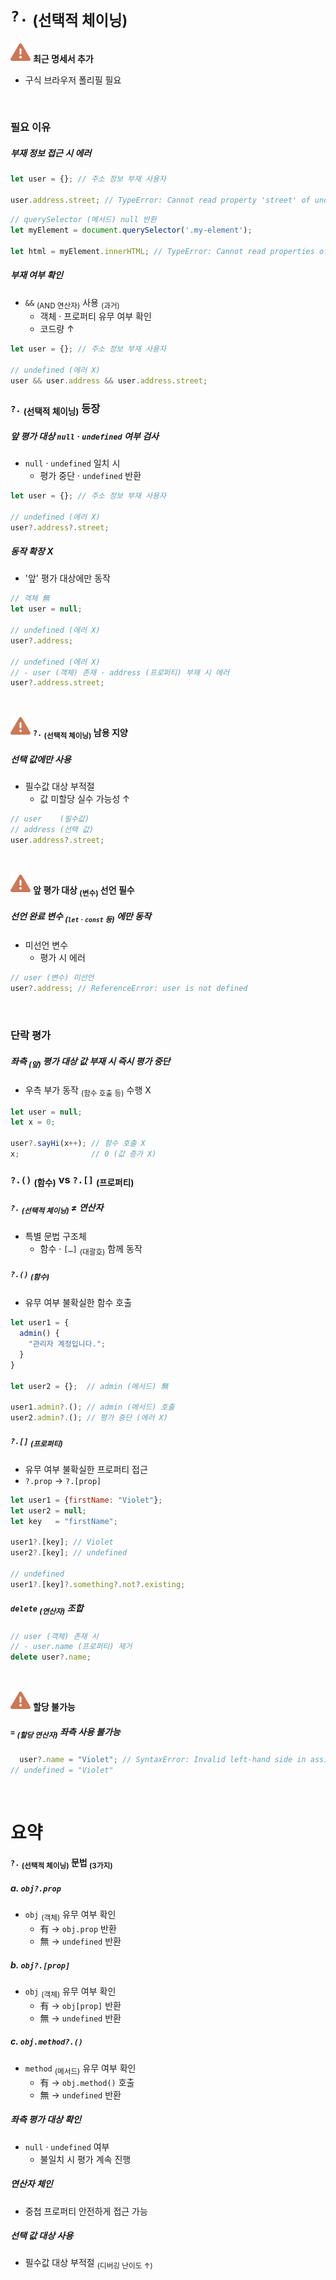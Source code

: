 `?.` <sub>(선택적 체이닝)</sub>
====

<img src="../../images/commons/icons/triangle-exclamation-solid.svg" /> **최근 명세서 추가**

- 구식 브라우저 폴리필 필요

<br />

### 필요 이유

##### 부재 정보 접근 시 에러
```javascript
let user = {}; // 주소 정보 부재 사용자

user.address.street; // TypeError: Cannot read property 'street' of undefined
```
```javascript
// querySelector (메서드) null 반환
let myElement = document.querySelector('.my-element');

let html = myElement.innerHTML; // TypeError: Cannot read properties of null (reading 'innerHTML')
```

##### 부재 여부 확인
- `&&` <sub>(AND 연산자)</sub> 사용 <sub>(과거)</sub>
  - 객체 · 프로퍼티 유무 여부 확인
  - 코드량 ↑
```javascript
let user = {}; // 주소 정보 부재 사용자

// undefined (에러 X)
user && user.address && user.address.street;
```

### `?.` <sub>(선택적 체이닝)</sub> 등장

##### 앞 평가 대상 `null` · `undefined` 여부 검사
- `null` · `undefined` 일치 시
  - 평가 중단 · `undefined` 반환
```javascript
let user = {}; // 주소 정보 부재 사용자

// undefined (에러 X)
user?.address?.street;
```

##### 동작 확장 X
- '앞' 평가 대상에만 동작
```javascript
// 객체 無
let user = null;

// undefined (에러 X)
user?.address;

// undefined (에러 X)
// - user (객체) 존재 · address (프로퍼티) 부재 시 에러
user?.address.street;
```

<br />

<img src="../../images/commons/icons/triangle-exclamation-solid.svg" /> **`?.` <sub>(선택적 체이닝)</sub> 남용 지양**

##### 선택 값에만 사용
- 필수값 대상 부적절
  - 값 미할당 실수 가능성 ↑
```javascript
// user    (필수값)
// address (선택 값)
user.address?.street;
```

<br />

<img src="../../images/commons/icons/triangle-exclamation-solid.svg" /> **앞 평가 대상 <sub>(변수)</sub> 선언 필수**

##### 선언 완료 변수 <sub>(`let` · `const` 등)</sub> 에만 동작
- 미선언 변수
  - 평가 시 에러
```javascript
// user (변수) 미선언
user?.address; // ReferenceError: user is not defined
```

<br />

### 단락 평가

##### 좌측 <sub>(앞)</sub> 평가 대상 값 부재 시 즉시 평가 중단
- 우측 부가 동작 <sub>(함수 호출 등)</sub> 수행 X
```javascript
let user = null;
let x = 0;

user?.sayHi(x++); // 함수 호출 X
x;                // 0 (값 증가 X)
```

### `?.()` <sub>(함수)</sub> vs `?.[]` <sub>(프로퍼티)</sub>

##### `?.` <sub>(선택적 체이닝)</sub> ≠ 연산자
- 특별 문법 구조체
  - 함수 · `[…]` <sub>(대괄호)</sub> 함께 동작

##### `?.()` <sub>(함수)</sub>
- 유무 여부 불확실한 함수 호출
```javascript
let user1 = {
  admin() {
    "관리자 계정입니다.";
  }
}

let user2 = {};  // admin (메서드) 無

user1.admin?.(); // admin (메서드) 호출
user2.admin?.(); // 평가 중단 (에러 X)
```

##### `?.[]` <sub>(프로퍼티)</sub>
- 유무 여부 불확실한 프로퍼티 접근
- `?.prop` → `?.[prop]`
```javascript
let user1 = {firstName: "Violet"};
let user2 = null;
let key   = "firstName";

user1?.[key]; // Violet
user2?.[key]; // undefined

// undefined
user1?.[key]?.something?.not?.existing;
```

##### `delete` <sub>(연산자)</sub> 조합
```javascript
// user (객체) 존재 시
// - user.name (프로퍼티) 제거
delete user?.name;
```

<br />

<img src="../../images/commons/icons/triangle-exclamation-solid.svg" /> **할당 불가능**

##### `=` <sub>(할당 연산자)</sub> 좌측 사용 불가능
```javascript
  user?.name = "Violet"; // SyntaxError: Invalid left-hand side in assignment
// undefined = "Violet"
```

<br />

요약
====

#### `?.` <sub>(선택적 체이닝)</sub> 문법 <sub>(3가지)</sub>

##### a. `obj?.prop`
- `obj` <sub>(객체)</sub> 유무 여부 확인
  - 有 → `obj.prop` 반환
  - 無 → `undefined` 반환

##### b. `obj?.[prop]`
- `obj` <sub>(객체)</sub> 유무 여부 확인
  - 有 → `obj[prop]` 반환
  - 無 → `undefined` 반환

##### c. `obj.method?.()`
- `method` <sub>(메서드)</sub> 유무 여부 확인
  - 有 → `obj.method()` 호출
  - 無 → `undefined` 반환

##### 좌측 평가 대상 확인
- `null` · `undefined` 여부
  - 불일치 시 평가 계속 진행

##### 연산자 체인
- 중첩 프로퍼티 안전하게 접근 가능

##### 선택 값 대상 사용
- 필수값 대상 부적절 <sub>(디버깅 난이도 ↑)</sub>
